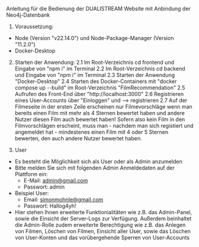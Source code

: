 Anleitung für die Bedienung der DUALISTREAM Website mit Anbindung der Neo4j-Datenbank

1. Voraussetzung:
- Node (Version "v22.14.0") und Node-Package-Manager (Version "11.2.0")
- Docker-Desktop

2. Starten der Anwendung:
2.1 Im Root-Verzeichnis cd frontend und Eingabe von "npm i" im Terminal
2.2 Im Root-Verzeichnis cd backend und Eingabe von "npm i" im Terminal
2.3 Starten der Anwendung "Docker-Desktop"
2.4 Starten des Docker-Containers mit "docker compose up --build" im Root-Verzeichnis "FilmRecommendation"
2.5 Aufrufen des Front-End über "http://localhost:3000"
2.6 Registrieren eines User-Accounts über "Einloggen" und --> registrieren
2.7 Auf der Filmeseite in der ersten Zeile erscheinen nur Filmevorschläge wenn man bereits einen Film mit mehr als 4 Sternen bewertet haben und andere Nutzer diesen Film auch bewertet haben! Sofern also kein Film in den Filmvorschlägen erscheint, muss man - nachdem man sich registiert und angemeldet hat - mindestenes einen Film mit 4 oder 5 Sternen bewerten, den auch andere Nutzer bewertet haben.

3. User
- Es besteht die Möglichkeit sich als User oder als Admin anzumelden
- Bitte melden Sie sich mit folgenden Admin Anmeldedaten auf der Plattform ein:
    - E-Mail: admin@gmail.com
    - Passwort: admin
- Beispiel User:
    - Email: simonmohnle@gmail.com  
    - Passwort: Hallog4yh!
- Hier stehen Ihnen erweiterte Funktionialitäten wie z.B. das Admin-Panel, sowie die Einsicht der Server-Logs zur Verfügung. Außerdem beinhaltet die Admin-Rolle zudem erweiterte Berechtigung
  wie z.B. das Anlegen von Filmen, Löschen von Filmen, Einsicht aller User, sowie das Löschen von User-Konten und das vorübergehende Sperren von User-Accounts


